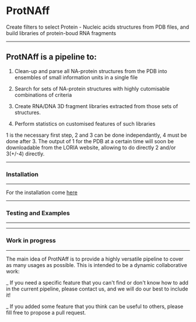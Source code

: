 # ProtNAff
Create filters to select Protein - Nucleic acids structures from PDB files, and build libraries of protein-boud RNA fragments

--------------------------------------------------------------------------
ProtNAff is a pipeline to:
--------------------------------------------------------------------------
1. Clean-up and parse all NA-protein structures from the PDB into ensembles of small information units in a single file

2. Search for sets of NA-protein structures with highly cutomisable combinations of criteria

3. Create RNA/DNA 3D fragment libraries extracted from those sets of structures.

4. Perform statistics on customised features of such libraries

1 is the necessary first step, 2 and 3 can be done independantly, 4 must be done after 3.
The output of 1 for the PDB at a certain time will soon be downloadable from the LORIA website, allowing to do directly 2 and/or 3(+/-4) directly.

--------------------------------------------------------------------------
### Installation
--------------------------------------------------------------------------

For the installation come [here](../INSTALLATION.md)

--------------------------------------------------------------------------
### Testing and Examples
--------------------------------------------------------------------------

--------------------------------------------------------------------------
### Work in progress
--------------------------------------------------------------------------
The main idea of ProtNAff is to provide a highly versatile pipeline to cover as many usages as possible.
This is intended to be a dynamic collaborative work:

_ If you need a specific feature that you can't find or don't know how to add in the current pipeline, please contact us, and we will do our best to include it!

_ If you added some feature that you think can be useful to others, please fill free to propose a pull request.
